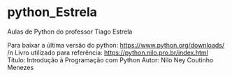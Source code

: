 # python_Estrela
Aulas de Python do professor Tiago Estrela

Para baixar a última versão do python: https://www.python.org/downloads/
/n
Livro utilizado para referência: https://python.nilo.pro.br/index.html
Título: Introdução à Programação com Python
Autor: Nilo Ney Coutinho Menezes
